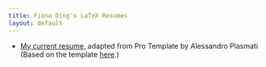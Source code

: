 ```yaml
---
title: Fiona Ding's LaTeX Resumes
layout: default
---
```


* [My current resume](https://fding253.github.io/resume/ProTemplate-AlessandroPlasmati/FD_Resume.pdf), adapted from Pro Template by Alessandro Plasmati (Based on the template [here](https://www.sharelatex.com/templates/52fb8c0933621a613683ecac/).)
